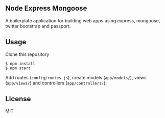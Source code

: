 ## Node Express Mongoose

A boilerplate application for building web apps using express, mongoose, twitter bootstrap and passport.

## Usage

Clone this repository

    $ npm install
    $ npm start

Add routes (`config/routes.js`), create models (`app/models/`), views (`app/views/`) and controllers (`app/controllers/`).

## License

MIT
